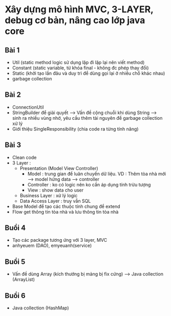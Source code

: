 # Xây dựng mô hình MVC, 3-LAYER, debug cơ bản, nâng cao lớp java core
 
## Bài 1
- Util (static method logic sử dụng lặp đi lặp lại nên viết method)
- Constant (static variable, từ khóa final - không đc phép thay đổi)
- Static (khởi tạo lần đâu và duy trì để dùng gọi lại ở nhiều chỗ khác nhau)
- garbage collection
 
## Bài 2
- ConnectionUtil
- StringBuilder để giải quyết --> Vấn đề cộng chuỗi khi dùng String --> sinh ra nhiều vùng nhớ, yêu cầu thêm tài nguyên để garbage collection xử lý
- Giới thiệu SingleResponsibility (chia code ra từng tính năng)
 
## Bài 3
- Clean code
- 3 Layer :
  + Presentation (Model View Controller)
    * Model : trung gian để luân chuyển dữ liệu. VD : Thêm tòa nhà mới --> model hứng data --> controller
    * Controller : ko có logic nên ko cần áp dụng tính trừu tượng
    * View : show data cho user
  + Business Layer : xử lý logic
  + Data Access Layer : truy vẫn SQL
- Base Model để tạo các thuộc tính chung để extend
- Flow get thông tin tòa nhà và lưu thông tin tòa nhà

## Buổi 4
- Tạo các package tương ứng với 3 layer, MVC
- anhyeuem (DAO), emyeuanh(service)

## Buổi 5
- Vấn đề dùng Array (kích thướng bị mảng bị fix cứng) --> Java collection (ArrayList)

## Buổi 6
- Java collection (HashMap)

